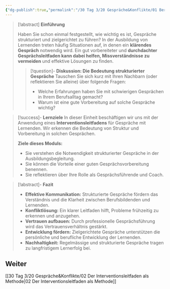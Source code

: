 ```yaml
---
{"dg-publish":true,"permalink":"/30 Tag 3/20 Gespräche&Konflikte/01 Berufliche Gespräche/"}
---
```


> [!abstract] **Einführung**
> 
> Haben Sie schon einmal festgestellt, wie wichtig es ist, Gespräche strukturiert und zielgerichtet zu führen? In der Ausbildung von Lernenden treten häufig Situationen auf, in denen ein **klärendes Gespräch** notwendig wird. Ein gut vorbereiteter und **durchdachter Gesprächsleitfaden kann dabei helfen, Missverständnisse zu vermeiden** und effektive Lösungen zu finden.
> 
>>[!question]- **Diskussion: Die Bedeutung strukturierter Gespräche**
>>Tauschen Sie sich kurz mit Ihren Nachbarn (oder reflektieren Sie alleine) über folgende Fragen:
>>* Welche Erfahrungen haben Sie mit schwierigen Gesprächen in Ihrem Berufsalltag gemacht?
>>* Warum ist eine gute Vorbereitung auf solche Gespräche wichtig?
 
> [!success]- **Lernziele**
> In dieser Einheit beschäftigen wir uns mit der Anwendung eines **Interventionsleitfadens** für Gespräche mit Lernenden. Wir erkennen die Bedeutung von Struktur und Vorbereitung in solchen Gesprächen.
> 
> **Ziele dieses Moduls:**
> * Sie verstehen die Notwendigkeit strukturierter Gespräche in der Ausbildungsbegleitung.
> * Sie können die Vorteile einer guten Gesprächsvorbereitung benennen.
> * Sie reflektieren über Ihre Rolle als Gesprächsführende und Coach.

>[!abstract]- **Fazit**
> * **Effektive Kommunikation:** Strukturierte Gespräche fördern das Verständnis und die Klarheit zwischen Berufsbildenden und Lernenden.
> * **Konfliktlösung:** Ein klarer Leitfaden hilft, Probleme frühzeitig zu erkennen und anzugehen.
> * **Vertrauen aufbauen:** Durch professionelle Gesprächsführung wird das Vertrauensverhältnis gestärkt.
> * **Entwicklung fördern:** Zielgerichtete Gespräche unterstützen die persönliche und berufliche Entwicklung der Lernenden.
> * **Nachhaltigkeit:** Regelmässige und strukturierte Gespräche tragen zu langfristigem Lernerfolg bei.

## Weiter
[[30 Tag 3/20 Gespräche&Konflikte/02 Der Interventionsleitfaden als Methode\|02 Der Interventionsleitfaden als Methode]]
